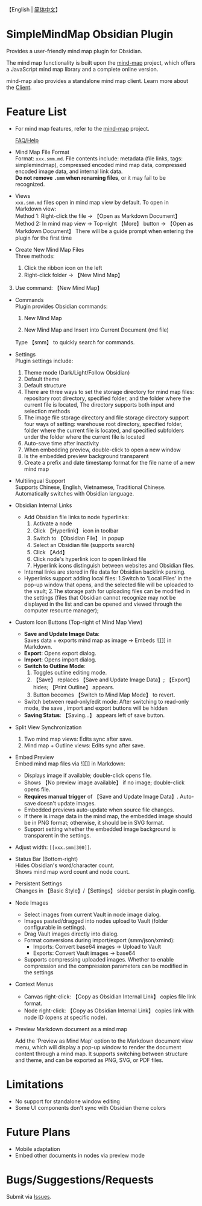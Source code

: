 【English | [简体中文](./README_zh.md)】

# SimpleMindMap Obsidian Plugin

Provides a user-friendly mind map plugin for Obsidian.

The mind map functionality is built upon the [mind-map](https://github.com/wanglin2/mind-map) project, which offers a JavaScript mind map library and a complete online version.

mind-map also provides a standalone mind map client. Learn more about the [Client](https://github.com/wanglin2/mind-map/releases).

# Feature List

- For mind map features, refer to the [mind-map](https://github.com/wanglin2/mind-map) project.

  [FAQ/Help](./Help.md)

- Mind Map File Format  
  Format: `xxx.smm.md`. File contents include: metadata (file links, tags: simplemindmap), compressed encoded mind map data, compressed encoded image data, and internal link data.  
  **Do not remove `.smm` when renaming files**, or it may fail to be recognized.

- Views  
  `xxx.smm.md` files open in mind map view by default. To open in Markdown view:  
  Method 1: Right-click the file → 【Open as Markdown Document】  
  Method 2: In mind map view → Top-right 【More】 button → 【Open as Markdown Document】
  There will be a guide prompt when entering the plugin for the first time

- Create New Mind Map Files  
  Three methods:  
  
  1. Click the ribbon icon on the left  
  2. Right-click folder → 【New Mind Map】  
3. Use command: 【New Mind Map】  
  
- Commands  
  Plugin provides Obsidian commands:  
  1. New Mind Map  
  
  2. New Mind Map and Insert into Current Document (md file)  

  Type 【smm】 to quickly search for commands.
  
- Settings  
  Plugin settings include:  
  1. Theme mode (Dark/Light/Follow Obsidian)  
  2. Default theme  
  3. Default structure  
  4. There are three ways to set the storage directory for mind map files: repository root directory, specified folder, and the folder where the current file is located, The directory supports both input and selection methods
  5. The image file storage directory and file storage directory support four ways of setting: warehouse root directory, specified folder, folder where the current file is located, and specified subfolders under the folder where the current file is located
  6. Auto-save time after inactivity  
  7. When embedding preview, double-click to open a new window
  8. Is the embedded preview background transparent
  9. Create a prefix and date timestamp format for the file name of a new mind map

- Multilingual Support  
  Supports Chinese, English, Vietnamese, Traditional Chinese. Automatically switches with Obsidian language.

- Obsidian Internal Links  
  - Add Obsidian file links to node hyperlinks:  
    1. Activate a node  
    2. Click 【Hyperlink】 icon in toolbar  
    3. Switch to 【Obsidian File】 in popup  
    4. Select an Obsidian file (supports search)  
    5. Click 【Add】  
    6. Click node's hyperlink icon to open linked file  
    7. Hyperlink icons distinguish between websites and Obsidian files.  
  - Internal links are stored in file data for Obsidian backlink parsing.
  - Hyperlinks support adding local files:
    1.Switch to 'Local Files' in the pop-up window that opens, and the selected file will be uploaded to the vault;
    2.The storage path for uploading files can be modified in the settings (files that Obsidian cannot recognize may not be displayed in the list and can be opened and viewed through the computer resource manager);

- Custom Icon Buttons (Top-right of Mind Map View)  
  - **Save and Update Image Data**:  
    Saves data + exports mind map as image → Embeds ![[]] in Markdown.  
  - **Export**: Opens export dialog.  
  - **Import**: Opens import dialog.  
  - **Switch to Outline Mode**:  
    1. Toggles outline editing mode.  
    2. 【Save】 replaces 【Save and Update Image Data】; 【Export】 hides; 【Print Outline】 appears.  
    3. Button becomes 【Switch to Mind Map Mode】 to revert.  
  - Switch between read-only/edit mode:
    After switching to read-only mode, the save , import and export buttons will be hidden
  - **Saving Status**: 【Saving...】 appears left of save button.

- Split View Synchronization  
  1. Two mind map views: Edits sync after save.  
  2. Mind map + Outline views: Edits sync after save.

- Embed Preview  
  Embed mind map files via ![[]] in Markdown:  
  
  - Displays image if available; double-click opens file.  
  - Shows 【No preview image available】 if no image; double-click opens file.  
  - **Requires manual trigger** of 【Save and Update Image Data】. Auto-save doesn't update images.  
  - Embedded previews auto-update when source file changes.  
  - If there is image data in the mind map, the embedded image should be in PNG format; otherwise, it should be in SVG format.
  - Support setting whether the embedded image background is transparent in the settings.
- Adjust width: `[[xxx.smm|300]]`.
  
- Status Bar (Bottom-right)  
  Hides Obsidian's word/character count.  
  Shows mind map word count and node count.

- Persistent Settings  
  Changes in 【Basic Style】/【Settings】 sidebar persist in plugin config.

- Node Images  
  - Select images from current Vault in node image dialog.  
  - Images pasted/dragged into nodes upload to Vault (folder configurable in settings).  
  - Drag Vault images directly into dialog.  
  - Format conversions during import/export (smm/json/xmind):  
    - Imports: Convert base64 images → Upload to Vault  
    - Exports: Convert Vault images → base64  
  - Supports compressing uploaded images. Whether to enable compression and the compression parameters can be modified in the settings

- Context Menus  
  - Canvas right-click: 【Copy as Obsidian Internal Link】 copies file link format.  
  - Node right-click: 【Copy as Obsidian Internal Link】 copies link with node ID (opens at specific node).

- Preview Markdown document as a mind map

  Add the 'Preview as Mind Map' option to the Markdown document view menu, which will display a pop-up window to render the document content through a mind map. It supports switching between structure and theme, and can be exported as PNG, SVG, or PDF files.

# Limitations

- No support for standalone window editing
- Some UI components don't sync with Obsidian theme colors

# Future Plans

- Mobile adaptation
- Embed other documents in nodes via preview mode

# Bugs/Suggestions/Requests

Submit via [Issues](https://github.com/wanglin2/obsidian-simplemindmap/issues).
